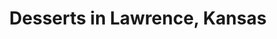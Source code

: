 ---
active: true
aliases:
- birthday-cakes
- cake-pops
- cakes
- cookies
- cupcakes
- dessert
- diy-cupcake-kits
- donuts
- frozen-yogurt
- sample-cake-boxes
description: Desserts restaurants offering curbside, takeout, and delivery food in
  Lawrence, Kansas
name: Desserts
redirect_from:
- /cuisines/birthday-cakes/
- /cuisines/cake-pops/
- /cuisines/cakes/
- /cuisines/cookies/
- /cuisines/cupcakes/
- /cuisines/dessert/
- /cuisines/diy-cupcake-kits/
- /cuisines/donuts/
- /cuisines/frozen-yogurt/
- /cuisines/sample-cake-boxes/
sitemap: true
slug: desserts
title: Desserts in Lawrence, Kansas
---